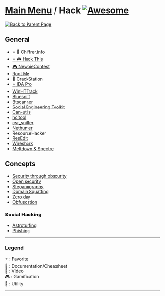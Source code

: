 # [Main Menu](README.md) / Hack [![Awesome](https://awesome.re/badge-flat.svg)](https://awesome.re)

[![Back to Parent Page](https://img.shields.io/badge/-Back_to_Parent_Page-blue?style=for-the-badge)](README.md)

## General
- [:star: :book: Chiffrer.info](https://chiffrer.info/)
- [:star: :video_game: Hack This](https://www.hackthis.co.uk/)
- [:video_game: NewbieContest](https://www.newbiecontest.org/)
- [Root Me](https://www.root-me.org/)
- [:wrench: CrackStation](https://crackstation.net/)
- [:star: IDA Pro](https://www.hex-rays.com/products/ida/support/download.shtml)
- [WinHTTrack](https://www.httrack.com/)
- [Bluesniff](http://www.bluejackingtools.com/unix/bluesniff/)
- [Btscanner](https://www.google.com/search?q=btscanner)
- [Social Engineering Toolkit](https://github.com/trustedsec/social-engineer-toolkit)
- [Can-utils](https://github.com/linux-can/can-utils)
- [hcitool](https://www.google.com/search?q=hcitool)
- [csr_sniffer](https://www.google.com/search?q=csr_sniffer)
- [Nethunter](https://www.google.com/search?q=Nethunter)
- [ResourceHacker](http://www.angusj.com/resourcehacker/)
- [ResEdit](http://www.resedit.net/)
- [Wireshark](https://www.wireshark.org/)
- [Meltdown & Spectre](https://beta.hackndo.com/meltdown-spectre/)

## Concepts
- [Security through obscurity](https://en.wikipedia.org/wiki/Security_through_obscurity)
- [Open security](https://en.wikipedia.org/wiki/Open_security)
- [Steganography](https://en.wikipedia.org/wiki/Steganography)
- [Domain Squatting](https://fr.wikipedia.org/wiki/Cybersquattage)
- [Zero day](https://en.wikipedia.org/wiki/Zero-day_(computing))
- [Obfuscation](https://en.wikipedia.org/wiki/Obfuscation_(software))

### Social Hacking
- [Astroturfing](https://fr.wikipedia.org/wiki/Astroturfing)
- [Phishing](https://fr.wikipedia.org/wiki/Hame%C3%A7onnage)

---

### Legend
:star: : Favorite\
:book: : Documentation/Cheatsheet\
:movie_camera: : Video\
:video_game: : Gamification\
:wrench: : Utility

---
